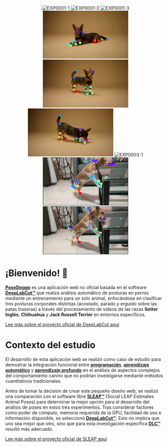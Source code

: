 <div align="center">

  <img src="assets/EXP0001-1.gif" height="150" alt="EXP0001-1">
  <img src="assets/EXP0001-2.gif" height="150" alt="EXP0001-2">
  <img src="assets/EXP0001-3.gif" height="150" alt="EXP0001-3">

  <img src="assets/EXP0002-1.gif" height="150" alt="EXP0002-1">
  <img src="assets/EXP0002-2.gif" height="150" alt="EXP0002-2">
  <img src="assets/EXP0002-3.gif" height="150" alt="EXP0002-3">

  <img src="assets/EXP0003-1.gif" height="150" alt="EXP0003-1">
  <img src="assets/EXP0003-2.gif" height="150" alt="EXP0003-2">
  <img src="assets/EXP0003-3.gif" height="150" alt="EXP0003-3">

</div>

# ¡Bienvenido! 👋

**[PoseDoggo](https://github.com/galaxiahfast/WebAppDLC/blob/main/README.md)** es una aplicación web no oficial basada en el software **[DeepLabCut™️](https://deeplabcut.github.io/DeepLabCut/README.html)** que realiza análisis automático de posturas en perros mediante un entrenamiento para un solo animal, enfocándose en clasificar tres posturas corporales distintas (acostado, parado y erguido sobre las patas traseras) a través del procesamiento de videos de las razas **Setter Inglés**, **Chihuahua** y **Jack Russell Terrier** en entornos específicos.

[Lee más sobre el proyecto oficial de DeepLabCut aquí](https://github.com/DeepLabCut/DeepLabCut)

# Contexto del estudio

El desarrollo de esta aplicación web se realizó como caso de estudio para demostrar la integración funcional entre **[programación](https://www.w3schools.com/programming/prog_programming.php)**, **[aprendizaje automático](https://www.ibm.com/mx-es/think/topics/machine-learning)** y **[aprendizaje profundo](https://www.ibm.com/es-es/think/topics/deep-learning)** en el análisis de aspectos complejos del comportamiento canino que no podrían investigarse mediante métodos cuantitativos tradicionales.

Antes de tomar la decisión de crear este pequeño diseño web, se realizó una comparación con el software libre **[SLEAP™️](https://sleap.ai/)** (Social LEAP Estimates Animal Poses) para determinar la mejor opción para el desarrollo del análisis de poses en estos tres experimentos. Tras considerar factores como poder de cómputo, memoria requerida de la GPU, facilidad de uso e información disponible, se seleccionó **[DeepLabCut™️](https://deeplabcut.github.io/DeepLabCut/README.html)**. Esto no implica que uno sea mejor que otro, sino que para esta investigación específica **[DLC™️](https://deeplabcut.github.io/DeepLabCut/README.html)** resultó más adecuado.

[Lee más sobre el proyecto oficial de SLEAP aquí](https://sleap.ai/)
